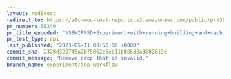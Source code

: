 ```yaml
---
layout: redirect
redirect_to: https://a8c-woo-test-reports.s3.amazonaws.com/public/pr/38240/api/index.html
pr_number: 38240
pr_title_encoded: "%5BWIP%5D+Experiment+with+running+building+and+caching+before+running+follow+up+CI+checks"
pr_test_type: api
last_published: "2023-05-11 08:50:58 +0000"
commit_sha: 2320d320745a2b75062c5eb11b086d0a3802813c
commit_message: "Remove prop that is invalid."
branch_name: experiment/dep-workflow
---
```

